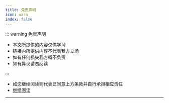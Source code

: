 ```yaml
---
title: 免责声明
icon: warn
index: false
---
```


::: warning 免责声明

- 本文所提供的内容仅供学习
- 链接内所提供内容不代表我方立场
- 如有任何损失我方概不负责
- 如有异议请勿阅读

:::

- 如您继续阅读则代表已同意上方条款并自行承担相应责任
- [继续阅读](/docs/Share.md)

---
